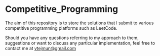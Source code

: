 # Competitive_Programming
The aim of this repository is to store the solutions that I submit to various competitive programming platforms such as LeetCode.

Should you have any questions referring to my approach to them, suggestions or want to discuss any particular implementation, feel free to contact me at vtejmun@gmail.com
